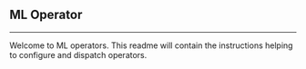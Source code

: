 ## ML Operator
-----------------------

Welcome to ML operators. This readme will contain the instructions helping to configure and dispatch operators.
